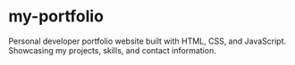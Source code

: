 # my-portfolio
Personal developer portfolio website built with HTML, CSS, and JavaScript. Showcasing my projects, skills, and contact information.
